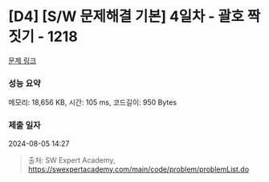 # [D4] [S/W 문제해결 기본] 4일차 - 괄호 짝짓기 - 1218 

[문제 링크](https://swexpertacademy.com/main/code/problem/problemDetail.do?contestProbId=AV14eWb6AAkCFAYD) 

### 성능 요약

메모리: 18,656 KB, 시간: 105 ms, 코드길이: 950 Bytes

### 제출 일자

2024-08-05 14:27



> 출처: SW Expert Academy, https://swexpertacademy.com/main/code/problem/problemList.do
